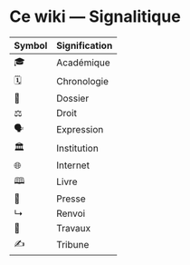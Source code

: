 # Ce wiki — Signalitique

| Symbol | Signification | 
|--------|---------------|
| 🎓 | Académique |
| 🗓️ | Chronologie     |
| 📁  | Dossier|
| ⚖  | Droit         | 
| 🗣️ | Expression |
| 🏛️ | Institution |
| 🌐 | Internet |
| 🕮 | Livre |
| 📰 | Presse |
| ↳ | Renvoi |
| 🚧 | Travaux  |
| ✍ | Tribune |
